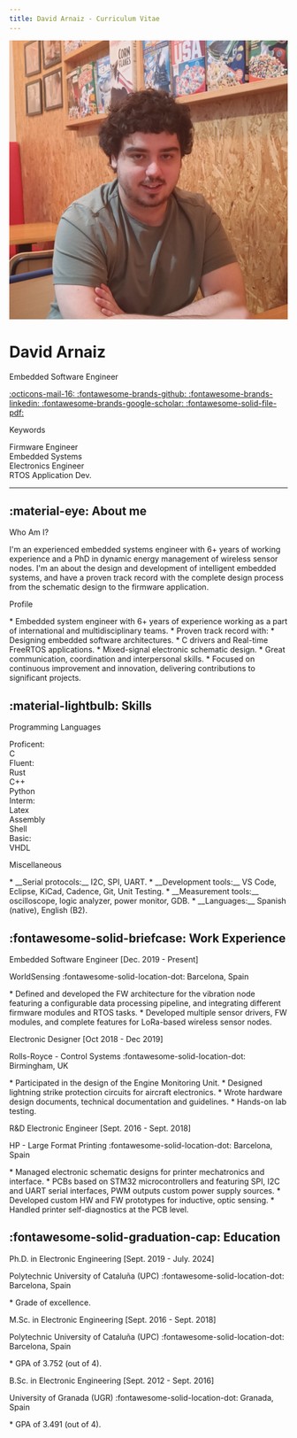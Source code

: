 ```yaml
---
title: David Arnaiz - Curriculum Vitae
---
```

![resume_image](assets/imgs/resume_image.jpg)

<div id="header">
    <h1>David Arnaiz</h1>
    <p>Embedded Software Engineer</p>
</div>

<div markdown class="socials">
  <a href="mailto:electronplant@gmail.com" target="_blank" rel="noopener noreferrer" title="Email">
    :octicons-mail-16:
  </a>
  <a href="https://github.com/ElectronPlant" target="_blank" rel="noopener noreferrer" title="Github">
    :fontawesome-brands-github:
  </a>
  <a href="https://www.linkedin.com/in/david-arnaiz-mart%C3%ADnez" target="_blank" rel="noopener noreferrer" title="LinkedIn">
    :fontawesome-brands-linkedin:
  </a>
  <a href="https://scholar.google.com/citations?user=32m35KwAAAAJ&hl=en" target="_blank" rel="noopener noreferrer" title="LinkedIn">
    :fontawesome-brands-google-scholar:
  </a>
  <a href="assets/documents/DavidArnaiz_CV_2025_05.pdf" target="_blank" rel="noopener noreferrer" title="Download PDF">
    :fontawesome-solid-file-pdf:
  </a>
</div>

<div class="keywords-title">
    <p>Keywords</p>
</div>

<div class="keywords">
    <div class="keyword">Firmware Engineer</div>
    <div class="keyword">Embedded Systems</div>
    <div class="keyword">Electronics Engineer</div>
    <div class="keyword">RTOS Application Dev.</div>
</div>

----------

## :material-eye: About me

<p class="heading-2-alternative">Who Am I?</p>
I'm an experienced embedded systems engineer with 6+ years of working experience and a PhD in dynamic energy management of wireless sensor nodes.
I'm an about the design and development of intelligent embedded systems, and have a proven track record with the complete design process from the schematic design to the firmware application.


<p class="heading-2-alternative">Profile</p>
* Embedded system engineer with 6+ years of experience working as a part of international and multidisciplinary teams.
* Proven track record with:
    * Designing embedded software architectures.
    * C drivers and Real-time FreeRTOS applications.
    * Mixed-signal electronic schematic design.
* Great communication, coordination and interpersonal skills.
* Focused on continuous improvement and innovation, delivering contributions to significant projects.

## :material-lightbulb: Skills
<p class="heading-2-alternative">Programming Languages</p>
<div class="skills-top">
    <div class="skill-group">Proficent: </div>
    <div class="skill">C</div>
</div>
<div class="skills">
    <div class="skill-group">Fluent: </div>
    <div class="skill">Rust</div>
    <div class="skill">C++</div>
    <div class="skill">Python</div>
</div>
<div class="skills">
    <div class="skill-group">Interm: </div>
    <div class="skill">Latex</div>
    <div class="skill">Assembly</div>
    <div class="skill">Shell</div>
</div>
<div class="skills">
    <div class="skill-group">Basic: </div>
    <div class="skill">VHDL</div>
</div>

<p markdown class="heading-2-alternative">Miscellaneous</p>
* __Serial protocols:__ I2C, SPI, UART.
* __Development tools:__ VS Code, Eclipse, KiCad, Cadence, Git, Unit Testing.
* __Measurement tools:__ oscilloscope, logic analyzer, power monitor, GDB.
* __Languages:__ Spanish (native), English (B2).

## :fontawesome-solid-briefcase: Work Experience

<p class="we-work-duration">
    <span class="we-work">Embedded Software Engineer</span>
    <span class="we-duration">[Dec. 2019 - Present]</span>
</p>
<p markdown class="we-company-location">
    <span class="we-company">WorldSensing</span>
    <span class="we-location"> :fontawesome-solid-location-dot: Barcelona, Spain</span>
</p>
* Defined and developed the FW architecture for the vibration node featuring a configurable data processing pipeline, and integrating different firmware modules and RTOS tasks.
* Developed multiple sensor drivers, FW modules, and complete features for LoRa-based wireless sensor nodes.


<p class="we-work-duration">
    <span class="we-work">Electronic Designer</span>
    <span class="we-duration">[Oct 2018 - Dec 2019]</span>
</p>
<p markdown class="we-company-location">
    <span class="we-company">Rolls-Royce - Control Systems</span>
    <span class="we-location"> :fontawesome-solid-location-dot: Birmingham, UK</span>
</p>
* Participated in the design of the Engine Monitoring Unit.
* Designed lightning strike protection circuits for aircraft electronics.
* Wrote hardware design documents, technical documentation and guidelines.
* Hands-on lab testing.

<p class="we-work-duration">
    <span class="we-work">R&D Electronic Engineer</span>
    <span class="we-duration">[Sept. 2016 - Sept. 2018]</span>
</p>
<p markdown class="we-company-location">
    <span class="we-company">HP - Large Format Printing</span>
    <span class="we-location"> :fontawesome-solid-location-dot: Barcelona, Spain</span>
</p>
* Managed electronic schematic designs for printer mechatronics and interface.
* PCBs based on STM32 microcontrollers and featuring SPI, I2C and UART serial interfaces, PWM outputs custom power supply sources.
* Developed custom HW and FW prototypes for inductive, optic sensing.
* Handled printer self-diagnostics at the PCB level.

## :fontawesome-solid-graduation-cap: Education

<p class="edu-degree-duration">
    <span class="edu-degree">Ph.D. in Electronic Engineering</span>
    <span class="edu-duration">[Sept. 2019 - July. 2024]</span>
</p>
<p markdown class="edu-university-location">
    <span class="edu-university">Polytechnic University of Cataluña (UPC)</span>
    <span class="edu-location">:fontawesome-solid-location-dot: Barcelona, Spain</span>
</p>
* Grade of excellence.


<p class="edu-degree-duration">
    <span class="edu-degree">M.Sc. in Electronic Engineering</span>
    <span class="edu-duration">[Sept. 2016 - Sept. 2018]</span>
</p>
<p markdown class="edu-university-location">
    <span class="edu-university">Polytechnic University of Cataluña (UPC)</span>
    <span class="edu-location">:fontawesome-solid-location-dot: Barcelona, Spain</span>
</p>
* GPA of 3.752 (out of 4).



<p class="edu-degree-duration">
    <span class="edu-degree">B.Sc. in Electronic Engineering</span>
    <span class="edu-duration">[Sept. 2012 - Sept. 2016]</span>
</p>
<p markdown class="edu-university-location">
    <span class="edu-university">University of Granada (UGR)</span>
    <span class="edu-location">:fontawesome-solid-location-dot: Granada, Spain</span>
</p>
* GPA of 3.491 (out of 4).

